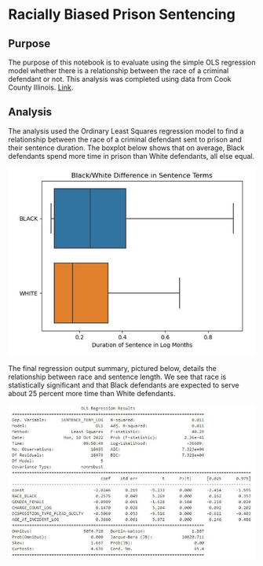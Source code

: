 # Racially Biased Prison Sentencing

## Purpose
The purpose of this notebook is to evaluate using the simple OLS regression
model whether there is a relationship between the race of a criminal
defendant or not. This analysis was completed using data from Cook County
Illinois. [Link](https://catalog.data.gov/dataset/sentencing).


## Analysis
The analysis used the Ordinary Least Squares regression model to find a
relationship between the race of a criminal defendant sent to prison and their
sentence duration. The boxplot below shows that on average, Black defendants
spend more time in prison than White defendants, all else equal.

![](assets/README-4e7d5674.JPG)

The final regression output summary, pictured below, details the relationship
between race and sentence length. We see that race is statistically
significant and that Black defendants are expected to serve about 25 percent
more time than White defendants.

![](assets/README-64d43c91.JPG)
